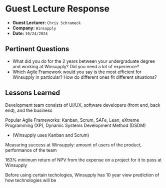 # Guest Lecture Response
* **Guest Lecturer:** `Chris Schrameck`
* **Company:** `Winsupply`
* **Date:** `10/24/2024`

## Pertinent Questions
* What did you do for the 2 years between your undergraduate degree and working at Winsupply? Did you need a lot of experience?
* Which Agile Framework would you say is the most efficient for Winsupply in particular? How do different ones fit different situations?

## Lessons Learned

Development team consists of UI/UX, software developers (front end, back end), and the business

Popular Agile Frameworks: Kanban, Scrum, SAFe, Lean, eXtreme Programming (XP), Dynamic Systems Development Method (DSDM)  
* (Winsupply uses Kanban and Scrum)

Measuring success at Winsupply: amount of users of the product, performance of the team

163% minimum return of NPV from the expense on a project for it to pass at Winsupply

Before using certain techologies, Winsupply has 10 year view prediction of how technologies will be
